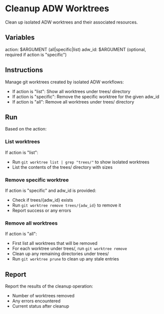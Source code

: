 # Cleanup ADW Worktrees

Clean up isolated ADW worktrees and their associated resources.

## Variables

action: $ARGUMENT (all|specific|list)
adw_id: $ARGUMENT (optional, required if action is "specific")

## Instructions

Manage git worktrees created by isolated ADW workflows:
- If action is "list": Show all worktrees under trees/ directory
- If action is "specific": Remove the specific worktree for the given adw_id
- If action is "all": Remove all worktrees under trees/ directory

## Run

Based on the action:

### List worktrees
If action is "list":
- Run `git worktree list | grep "trees/"` to show isolated worktrees
- List the contents of the trees/ directory with sizes

### Remove specific worktree
If action is "specific" and adw_id is provided:
- Check if trees/{adw_id} exists
- Run `git worktree remove trees/{adw_id}` to remove it
- Report success or any errors

### Remove all worktrees
If action is "all":
- First list all worktrees that will be removed
- For each worktree under trees/, run `git worktree remove`
- Clean up any remaining directories under trees/
- Run `git worktree prune` to clean up any stale entries

## Report

Report the results of the cleanup operation:
- Number of worktrees removed
- Any errors encountered
- Current status after cleanup
